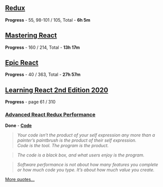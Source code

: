 
## [Redux](https://coursehunter.net/course/prodvinutyy-redux-codewithmosh)

**Progress** - 55, 98-101 / 105, Total - **6h 5m**

## [Mastering React](https://coursehunters.net/course/mastering-react-mosh-hamedani)

**Progress** - 160 / 214, Total - **13h 17m**

## [Epic React](https://coursehunter.net/course/epicheskiy-react)

**Progress** - 40 / 363, Total - **27h 57m**

## [Learning React 2nd Edition 2020](https://github.com/stepanenko/javascript-info/tree/master/Eve%20Porcello/Learning%20React%20-%20Book)

**Progress** - page 61 / 310

### [Advanced React Redux Performance](https://www.youtube.com/watch?v=7pO3563Qi1Y)

**Done** - [**Code**](https://github.com/joshribakoff/redux-10000-todos)

> _Your code isn’t the product of your self expression any more than a painter’s paintbrush is the product of their self expression.\
Code is the tool. The program is the product._

> _The code is a black box, and what users enjoy is the program._

> _Software performance is not about how many features you complete or how much code you type. It’s about how much value you create._

[More quotes...](https://github.com/stepanenko/stepanenko/blob/master/quotes.md)
